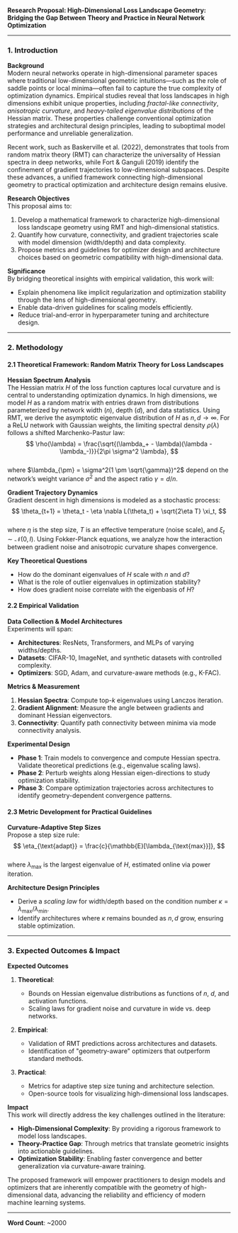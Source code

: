**Research Proposal: High-Dimensional Loss Landscape Geometry: Bridging the Gap Between Theory and Practice in Neural Network Optimization**  

---

### 1. **Introduction**  

**Background**  
Modern neural networks operate in high-dimensional parameter spaces where traditional low-dimensional geometric intuitions—such as the role of saddle points or local minima—often fail to capture the true complexity of optimization dynamics. Empirical studies reveal that loss landscapes in high dimensions exhibit unique properties, including *fractal-like connectivity*, *anisotropic curvature*, and *heavy-tailed eigenvalue distributions* of the Hessian matrix. These properties challenge conventional optimization strategies and architectural design principles, leading to suboptimal model performance and unreliable generalization.  

Recent work, such as Baskerville et al. (2022), demonstrates that tools from random matrix theory (RMT) can characterize the universality of Hessian spectra in deep networks, while Fort & Ganguli (2019) identify the confinement of gradient trajectories to low-dimensional subspaces. Despite these advances, a unified framework connecting high-dimensional geometry to practical optimization and architecture design remains elusive.  

**Research Objectives**  
This proposal aims to:  
1. Develop a mathematical framework to characterize high-dimensional loss landscape geometry using RMT and high-dimensional statistics.  
2. Quantify how curvature, connectivity, and gradient trajectories scale with model dimension (width/depth) and data complexity.  
3. Propose metrics and guidelines for optimizer design and architecture choices based on geometric compatibility with high-dimensional data.  

**Significance**  
By bridging theoretical insights with empirical validation, this work will:  
- Explain phenomena like implicit regularization and optimization stability through the lens of high-dimensional geometry.  
- Enable data-driven guidelines for scaling models efficiently.  
- Reduce trial-and-error in hyperparameter tuning and architecture design.  

---

### 2. **Methodology**  

#### **2.1 Theoretical Framework: Random Matrix Theory for Loss Landscapes**  

**Hessian Spectrum Analysis**  
The Hessian matrix $H$ of the loss function captures local curvature and is central to understanding optimization dynamics. In high dimensions, we model $H$ as a random matrix with entries drawn from distributions parameterized by network width ($n$), depth ($d$), and data statistics. Using RMT, we derive the asymptotic eigenvalue distribution of $H$ as $n, d \to \infty$. For a ReLU network with Gaussian weights, the limiting spectral density $\rho(\lambda)$ follows a shifted Marchenko-Pastur law:  
$$
\rho(\lambda) = \frac{\sqrt{(\lambda_+ - \lambda)(\lambda - \lambda_-)}}{2\pi \sigma^2 \lambda},
$$  
where $\lambda_{\pm} = \sigma^2(1 \pm \sqrt{\gamma})^2$ depend on the network’s weight variance $\sigma^2$ and the aspect ratio $\gamma = d/n$.  

**Gradient Trajectory Dynamics**  
Gradient descent in high dimensions is modeled as a stochastic process:  
$$
\theta_{t+1} = \theta_t - \eta \nabla L(\theta_t) + \sqrt{2\eta T} \xi_t,
$$  
where $\eta$ is the step size, $T$ is an effective temperature (noise scale), and $\xi_t \sim \mathcal{N}(0, I)$. Using Fokker-Planck equations, we analyze how the interaction between gradient noise and anisotropic curvature shapes convergence.  

**Key Theoretical Questions**  
- How do the dominant eigenvalues of $H$ scale with $n$ and $d$?  
- What is the role of outlier eigenvalues in optimization stability?  
- How does gradient noise correlate with the eigenbasis of $H$?  

#### **2.2 Empirical Validation**  

**Data Collection & Model Architectures**  
Experiments will span:  
- **Architectures**: ResNets, Transformers, and MLPs of varying widths/depths.  
- **Datasets**: CIFAR-10, ImageNet, and synthetic datasets with controlled complexity.  
- **Optimizers**: SGD, Adam, and curvature-aware methods (e.g., K-FAC).  

**Metrics & Measurement**  
1. **Hessian Spectra**: Compute top-$k$ eigenvalues using Lanczos iteration.  
2. **Gradient Alignment**: Measure the angle between gradients and dominant Hessian eigenvectors.  
3. **Connectivity**: Quantify path connectivity between minima via mode connectivity analysis.  

**Experimental Design**  
- **Phase 1**: Train models to convergence and compute Hessian spectra. Validate theoretical predictions (e.g., eigenvalue scaling laws).  
- **Phase 2**: Perturb weights along Hessian eigen-directions to study optimization stability.  
- **Phase 3**: Compare optimization trajectories across architectures to identify geometry-dependent convergence patterns.  

#### **2.3 Metric Development for Practical Guidelines**  

**Curvature-Adaptive Step Sizes**  
Propose a step size rule:  
$$
\eta_{\text{adapt}} = \frac{c}{\mathbb{E}[\lambda_{\text{max}}]},
$$  
where $\lambda_{\text{max}}$ is the largest eigenvalue of $H$, estimated online via power iteration.  

**Architecture Design Principles**  
- Derive a *scaling law* for width/depth based on the condition number $\kappa = \lambda_{\text{max}}/\lambda_{\text{min}}$.  
- Identify architectures where $\kappa$ remains bounded as $n, d$ grow, ensuring stable optimization.  

---

### 3. **Expected Outcomes & Impact**  

**Expected Outcomes**  
1. **Theoretical**:  
   - Bounds on Hessian eigenvalue distributions as functions of $n$, $d$, and activation functions.  
   - Scaling laws for gradient noise and curvature in wide vs. deep networks.  

2. **Empirical**:  
   - Validation of RMT predictions across architectures and datasets.  
   - Identification of "geometry-aware" optimizers that outperform standard methods.  

3. **Practical**:  
   - Metrics for adaptive step size tuning and architecture selection.  
   - Open-source tools for visualizing high-dimensional loss landscapes.  

**Impact**  
This work will directly address the key challenges outlined in the literature:  
- **High-Dimensional Complexity**: By providing a rigorous framework to model loss landscapes.  
- **Theory-Practice Gap**: Through metrics that translate geometric insights into actionable guidelines.  
- **Optimization Stability**: Enabling faster convergence and better generalization via curvature-aware training.  

The proposed framework will empower practitioners to design models and optimizers that are inherently compatible with the geometry of high-dimensional data, advancing the reliability and efficiency of modern machine learning systems.  

--- 

**Word Count**: ~2000